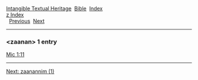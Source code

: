 [Intangible Textual Heritage](../../index)  [Bible](../index) 
[Index](index)   
[z Index](_z_)  
  [Previous](c12694)  [Next](c12696) 

------------------------------------------------------------------------

### &lt;zaanan&gt; 1 entry

[Mic 1:11](../kjv/mic001.htm#011)  

------------------------------------------------------------------------

[Next: zaanannim (1)](c12696)

